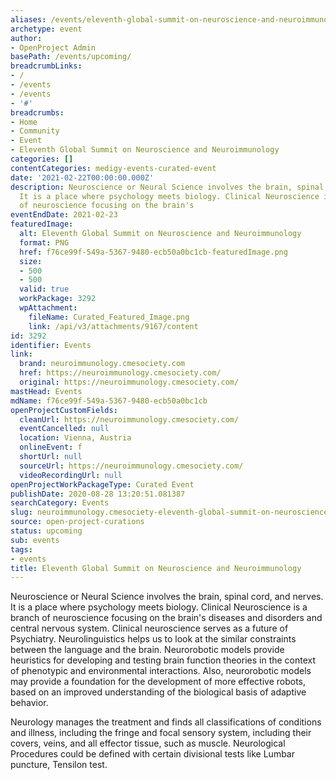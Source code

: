 ```yaml
---
aliases: /events/eleventh-global-summit-on-neuroscience-and-neuroimmunology
archetype: event
author:
- OpenProject Admin
basePath: /events/upcoming/
breadcrumbLinks:
- /
- /events
- /events
- '#'
breadcrumbs:
- Home
- Community
- Event
- Eleventh Global Summit on Neuroscience and Neuroimmunology
categories: []
contentCategories: medigy-events-curated-event
date: '2021-02-22T00:00:00.000Z'
description: Neuroscience or Neural Science involves the brain, spinal cord, and nerves.
  It is a place where psychology meets biology. Clinical Neuroscience is a branch
  of neuroscience focusing on the brain's
eventEndDate: 2021-02-23
featuredImage:
  alt: Eleventh Global Summit on Neuroscience and Neuroimmunology
  format: PNG
  href: f76ce99f-549a-5367-9480-ecb50a0bc1cb-featuredImage.png
  size:
  - 500
  - 500
  valid: true
  workPackage: 3292
  wpAttachment:
    fileName: Curated_Featured_Image.png
    link: /api/v3/attachments/9167/content
id: 3292
identifier: Events
link:
  brand: neuroimmunology.cmesociety.com
  href: https://neuroimmunology.cmesociety.com/
  original: https://neuroimmunology.cmesociety.com/
mastHead: Events
mdName: f76ce99f-549a-5367-9480-ecb50a0bc1cb
openProjectCustomFields:
  cleanUrl: https://neuroimmunology.cmesociety.com/
  eventCancelled: null
  location: Vienna, Austria
  onlineEvent: f
  shortUrl: null
  sourceUrl: https://neuroimmunology.cmesociety.com/
  videoRecordingUrl: null
openProjectWorkPackageType: Curated Event
publishDate: 2020-08-28 13:20:51.081387
searchCategory: Events
slug: neuroimmunology.cmesociety-eleventh-global-summit-on-neuroscience-and-neuroimmunology
source: open-project-curations
status: upcoming
sub: events
tags:
- events
title: Eleventh Global Summit on Neuroscience and Neuroimmunology
---
```


Neuroscience or Neural Science involves the brain, spinal cord, and nerves. It is a place where psychology meets biology. Clinical Neuroscience is a branch of neuroscience focusing on the brain's diseases and disorders and central nervous system. Clinical neuroscience serves as a future of Psychiatry.  Neurolinguistics helps us to look at the similar constraints between the language and the brain. Neurorobotic models provide heuristics for developing and testing brain function theories in the context of phenotypic and environmental interactions. Also, neurorobotic models may provide a foundation for the development of more effective robots, based on an improved understanding of the biological basis of adaptive behavior.

Neurology manages the treatment and finds all classifications of conditions and illness, including the fringe and focal sensory system, including their covers, veins, and all effector tissue, such as muscle. Neurological Procedures could be defined with certain divisional tests like Lumbar puncture, Tensilon test.